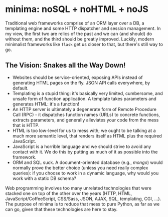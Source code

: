 minima: noSQL + noHTML + noJS
=============================

Traditional web frameworks comprise of an ORM layer over a DB, a templating engine and some 
HTTP dispatcher and session management. In my view, the first two are relics of the past and
we can (and should) do without them, and the third should be greatly improved. Luckily, modern
minimalist frameworks like ``flask`` get us closer to that, but there's still way to go.

The Vision: Snakes all the Way Down!
------------------------------------

* Websites should be service-oriented, exposing APIs instead of generating HTML pages 
  on the fly. JSON API calls everywhere, by default.
* Templating is a stupid thing: it's basically very limited, cumbersome, and unsafe form of 
  function application. A template takes parameters and generates HTML: it's a function!
* An HTTP server is ultimately a degenerate form of Remote Procedure Call (RPC) - it dispatches
  function names (URLs) to concrete functions, extracts parameters, and generally alleviates
  your code from the mess that is HTTP.
* HTML is too low-level for us to mess with; we ought to be talking at a much more semantic
  level, that renders itself as HTML plus the required JavaScript.
* JavaScript is a horrible language and we should strive to avoid any contact with it. We do this 
  by putting as much of it as possible into the framework. 
* ORM and SQL suck. A document-oriented database (e.g., *mongo*) would normally prove the better
  choice (unless you need really complex queries): if you choose to work in a dynamic language,
  why would you work with a static DB schema? 

Web programming involves too many unrelated technologies that were stacked one on top of the other 
over the years (HTTP, HTML, JavaScript/CoffeeScript, CSS/Sass, JSON, AJAX, SQL, templating, CGI, 
...). The purpose of minima is to reduce that mess to pure Python, as far as we can go, given that 
these technologies are here to stay.
